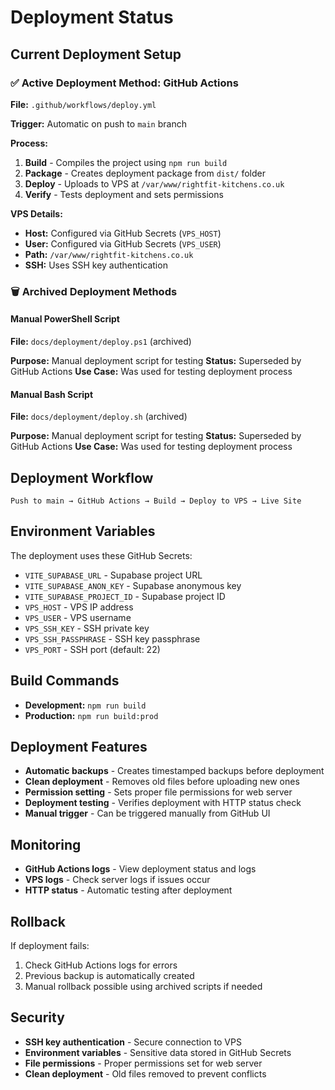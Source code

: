 # Deployment Status

## Current Deployment Setup

### ✅ **Active Deployment Method: GitHub Actions**

**File:** `.github/workflows/deploy.yml`

**Trigger:** Automatic on push to `main` branch

**Process:**
1. **Build** - Compiles the project using `npm run build`
2. **Package** - Creates deployment package from `dist/` folder
3. **Deploy** - Uploads to VPS at `/var/www/rightfit-kitchens.co.uk`
4. **Verify** - Tests deployment and sets permissions

**VPS Details:**
- **Host:** Configured via GitHub Secrets (`VPS_HOST`)
- **User:** Configured via GitHub Secrets (`VPS_USER`)
- **Path:** `/var/www/rightfit-kitchens.co.uk`
- **SSH:** Uses SSH key authentication

### 🗑️ **Archived Deployment Methods**

#### **Manual PowerShell Script**
**File:** `docs/deployment/deploy.ps1` (archived)

**Purpose:** Manual deployment script for testing
**Status:** Superseded by GitHub Actions
**Use Case:** Was used for testing deployment process

#### **Manual Bash Script**
**File:** `docs/deployment/deploy.sh` (archived)

**Purpose:** Manual deployment script for testing
**Status:** Superseded by GitHub Actions
**Use Case:** Was used for testing deployment process

## Deployment Workflow

```
Push to main → GitHub Actions → Build → Deploy to VPS → Live Site
```

## Environment Variables

The deployment uses these GitHub Secrets:
- `VITE_SUPABASE_URL` - Supabase project URL
- `VITE_SUPABASE_ANON_KEY` - Supabase anonymous key
- `VITE_SUPABASE_PROJECT_ID` - Supabase project ID
- `VPS_HOST` - VPS IP address
- `VPS_USER` - VPS username
- `VPS_SSH_KEY` - SSH private key
- `VPS_SSH_PASSPHRASE` - SSH key passphrase
- `VPS_PORT` - SSH port (default: 22)

## Build Commands

- **Development:** `npm run build`
- **Production:** `npm run build:prod`

## Deployment Features

- **Automatic backups** - Creates timestamped backups before deployment
- **Clean deployment** - Removes old files before uploading new ones
- **Permission setting** - Sets proper file permissions for web server
- **Deployment testing** - Verifies deployment with HTTP status check
- **Manual trigger** - Can be triggered manually from GitHub UI

## Monitoring

- **GitHub Actions logs** - View deployment status and logs
- **VPS logs** - Check server logs if issues occur
- **HTTP status** - Automatic testing after deployment

## Rollback

If deployment fails:
1. Check GitHub Actions logs for errors
2. Previous backup is automatically created
3. Manual rollback possible using archived scripts if needed

## Security

- **SSH key authentication** - Secure connection to VPS
- **Environment variables** - Sensitive data stored in GitHub Secrets
- **File permissions** - Proper permissions set for web server
- **Clean deployment** - Old files removed to prevent conflicts
